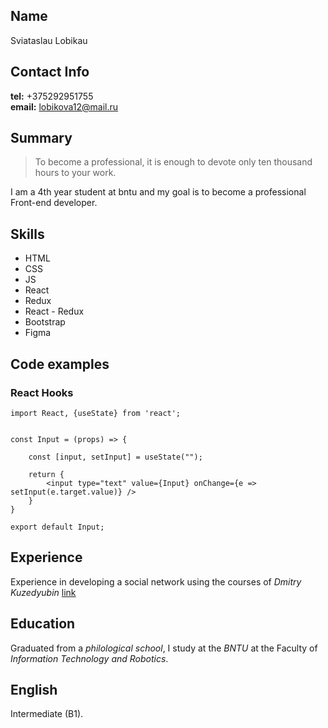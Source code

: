 
## Name
Sviataslau Lobikau 
## Contact Info
**tel:** +375292951755 <br>
**email:** lobikova12@mail.ru 
## Summary
> To become a professional, it is enough to devote only ten thousand hours to your work.


I am a 4th year student at bntu and my goal is to become a professional Front-end developer.
## Skills
 * HTML
 * CSS
 * JS
 * React
 * Redux
 * React - Redux
 * Bootstrap
 * Figma
 
## Code examples
### React Hooks
```
import React, {useState} from 'react';


const Input = (props) => {

    const [input, setInput] = useState("");

    return {
        <input type="text" value={Input} onChange={e => setInput(e.target.value)} />
    }
}

export default Input;

 ```

## Experience

Experience in developing a social network using the courses of *Dmitry Kuzedyubin* [link](https://github.com/slavalobikov/socialweb)



## Education

Graduated from a *philological school*, I study at the *BNTU* at the Faculty of *Information Technology and Robotics*.
## English

Intermediate (B1).
